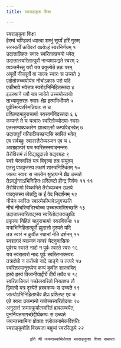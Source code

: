 ```yaml
---
title: स्वराङ्कुश शिक्षा

---
```

स्वराङ्कुश शिक्षा  
हेरम्बं चण्डिकां ध्यात्वा शम्भुं सूर्य्यं हरिं गुरुम्  
सरस्वतीं कविवरां वक्ष्येऽहं स्वरनिर्णयम् १  
उदात्तान्निहतः स्वारः स्वरितात्प्रचयो भवेत्  
उदात्तात्स्वरितात्पूर्वो नान्यमापद्यते स्वरम् २  
व्यञ्जनैस्तु यवौ यत्र प्रयुज्येते ततः परम्  
अपूर्वो नीचपूर्वो वा जात्यः स्वारः स उच्यते ३  
एदोतोरुच्चयोर्यत्र नीचोऽकारः परो यदि  
एकीभावे भवेत्तत्र स्वरोऽभिनिहितस्तदा ४  
इउस्थाने यवौ यत्र जायेते उच्चयोस्तयोः  
ताभ्यामुत्तरतः स्वारः क्षैप्र इत्यभिधीयते ५  
पूर्वस्मिन्परस्मिन्नियतः स च  
प्रश्लिष्टमाहुराचार्याः स्वरवर्णविदस्तदा ६ ६  
कम्पन्ते ते च चत्वारः स्वरितोच्चोदयाः स्वराः  
एतत्सम्यक्प्रकारेण ज्ञात्वाऽसौ कम्पविद्भवेत् ७  
उदात्तपूर्वं यत्किञ्चिच्छन्दसि स्वरितं भवेत्  
एष सर्वबहुः स्वारस्तैरोव्यञ्जन एव च ८  
अवग्रहात्परं यत्र स्वरितस्स्यादनन्तरः  
तैरोविरामं तं विद्यादुदात्तो यद्यवग्रहः ९  
स्वरे चेत्स्वरितं यत्र विवृत्या तत्र संयुतम्  
एतत्तु पादवृत्तस्य लक्षणं शास्त्रनिश्चितम् १०  
जात्यः स्वारः स जात्येन श्रुष्ट्यग्ने क्षैप्र उच्यते  
तेऽवर्द्धन्ताऽभिनिहितः प्रश्लिष्टो हीन्द्र गिर्वणः ११ ११  
तैरोविरामो विष्कभिते तैरोव्यञ्चन ऊतये  
पादवृत्तस्य त्वेतद्धि क ईं वेद निदर्शनम् १२  
नीचेन स्वरितः स्वारमेकीभावेऽनुगच्छति  
नीचं नीचस्त्रिभिश्चोच्च उच्चत्वमभिगच्छति १३  
उदात्तात्स्वरिताद्यस्य स्वरितोदात्तवच्छ्रुतिः  
प्रकृत्या निहितं चाहुराचार्याः स्वरवित्तमाः १४  
यत्राभिनिहितात्पूर्वो ह्युदात्तो दृश्यते यदि  
तत्र स्वारं न कुर्वीत रथानां नेति दर्शनम् १५  
स्वरात्परं व्यञ्जनं यत्परं चेदनुनासिकः  
पूर्वस्य स्वरते नादो न पूर्वः स्वरते स्वरः १६  
यत्र स्वरात्परो नादः पूर्वः स्वरितभाक्स्वरः  
तत्राक्षेपो न कर्तव्यो नादे चाङ्गे च तत्परे १७  
स्वरितस्यानुरूपेण कम्पं कुर्वीत शास्त्रवित्  
ह्रस्वे ह्रस्वं विजानीयाद्दीर्घे दीर्घं तथैव च १८  
स्वरितान्नियतं गच्छेत्स्वरितो नियतश्च तौ  
द्विमात्रौ यत्र दृश्येते ह्रस्वकम्पः स उच्यते १९  
जात्योऽभिनिहितश्चैव क्षैप्रः प्रश्लिष्ट एव च  
एते स्वराः प्रकम्पन्ते यत्रोच्चस्वरितोदयाः २०  
अनुदात्तं क्रमात्कुर्यात्स्वरितं ह्यवलम्बयेत्  
पुनर्नियतमागच्छेद्दीर्घकम्पः स उच्यते  
जयन्तस्वामिना प्रोक्ताः श्लोकानामेकविंशतिः  
स्वराङ्कुशेति विख्याता बह्वृचां स्वरसिद्धये २२  
  
             इति श्री जयन्तस्वामिप्रोक्ता स्वराङ्कुशा शिक्षा समाप्ता